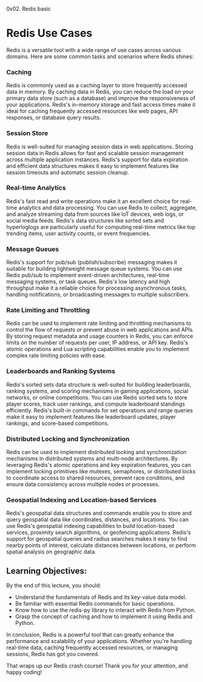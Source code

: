 0x02. Redis basic
# Redis Use Cases

Redis is a versatile tool with a wide range of use cases across various domains. Here are some common tasks and scenarios where Redis shines:

### Caching

Redis is commonly used as a caching layer to store frequently accessed data in memory. By caching data in Redis, you can reduce the load on your primary data store (such as a database) and improve the responsiveness of your applications. Redis's in-memory storage and fast access times make it ideal for caching frequently accessed resources like web pages, API responses, or database query results.

### Session Store

Redis is well-suited for managing session data in web applications. Storing session data in Redis allows for fast and scalable session management across multiple application instances. Redis's support for data expiration and efficient data structures makes it easy to implement features like session timeouts and automatic session cleanup.

### Real-time Analytics

Redis's fast read and write operations make it an excellent choice for real-time analytics and data processing. You can use Redis to collect, aggregate, and analyze streaming data from sources like IoT devices, web logs, or social media feeds. Redis's data structures like sorted sets and hyperloglogs are particularly useful for computing real-time metrics like top trending items, user activity counts, or event frequencies.

### Message Queues

Redis's support for pub/sub (publish/subscribe) messaging makes it suitable for building lightweight message queue systems. You can use Redis pub/sub to implement event-driven architectures, real-time messaging systems, or task queues. Redis's low latency and high throughput make it a reliable choice for processing asynchronous tasks, handling notifications, or broadcasting messages to multiple subscribers.

### Rate Limiting and Throttling

Redis can be used to implement rate limiting and throttling mechanisms to control the flow of requests or prevent abuse in web applications and APIs. By storing request metadata and usage counters in Redis, you can enforce limits on the number of requests per user, IP address, or API key. Redis's atomic operations and Lua scripting capabilities enable you to implement complex rate limiting policies with ease.

### Leaderboards and Ranking Systems

Redis's sorted sets data structure is well-suited for building leaderboards, ranking systems, and scoring mechanisms in gaming applications, social networks, or online competitions. You can use Redis sorted sets to store player scores, track user rankings, and compute leaderboard standings efficiently. Redis's built-in commands for set operations and range queries make it easy to implement features like leaderboard updates, player rankings, and score-based competitions.

### Distributed Locking and Synchronization

Redis can be used to implement distributed locking and synchronization mechanisms in distributed systems and multi-node architectures. By leveraging Redis's atomic operations and key expiration features, you can implement locking primitives like mutexes, semaphores, or distributed locks to coordinate access to shared resources, prevent race conditions, and ensure data consistency across multiple nodes or processes.

### Geospatial Indexing and Location-based Services

Redis's geospatial data structures and commands enable you to store and query geospatial data like coordinates, distances, and locations. You can use Redis's geospatial indexing capabilities to build location-based services, proximity search algorithms, or geofencing applications. Redis's support for geospatial queries and radius searches makes it easy to find nearby points of interest, calculate distances between locations, or perform spatial analysis on geographic data.

## Learning Objectives:

By the end of this lecture, you should:

- Understand the fundamentals of Redis and its key-value data model.
- Be familiar with essential Redis commands for basic operations.
- Know how to use the redis-py library to interact with Redis from Python.
- Grasp the concept of caching and how to implement it using Redis and Python.

In conclusion, Redis is a powerful tool that can greatly enhance the performance and scalability of your applications. Whether you're handling real-time data, caching frequently accessed resources, or managing sessions, Redis has got you covered.

That wraps up our Redis crash course! Thank you for your attention, and happy coding!

